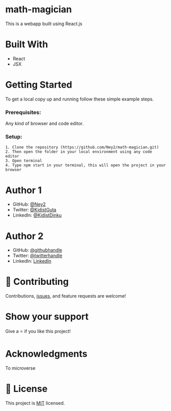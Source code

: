 # math-magician
This is a webapp built using React.js
# Built With
- React
- JSX
# Getting Started

To get a local copy up and running follow these simple example steps.
### Prerequisites:

Any kind of browser and code editor.

### Setup:

    1. Clone the repository (https://github.com/Ney2/math-magician.git)
    2. Then open the folder in your local environment using any code editor
    3. Open terminal
    4. Type npm start in your terminal, this will open the project in your browser

# Author 1

- GitHub: [@Ney2](https://github.com/Ney2)
- Twitter: [@KidistGuta](https://twitter.com/GutaKidist)
- LinkedIn: [@KidistDinku](https://www.linkedin.com/in/kidist-guta-014025183/)


 # Author 2

- GitHub: [@githubhandle](https://github.com/eudondian)
- Twitter: [@twitterhandle](https://twitter.com/eudondian)
- LinkedIn: [LinkedIn](https://www.linkedin.com/in/esther-udondian-186849119/)

# 🤝 Contributing
Contributions, [issues](https://github.com/Ney2/math-magician/issues), and feature requests are welcome!

# Show your support
Give a ⭐️ if you like this project!

# Acknowledgments
To microverse
# 📝 License

This project is [MIT](https://github.com/microverseinc/readme-template/blob/master/MIT.md) licensed.
